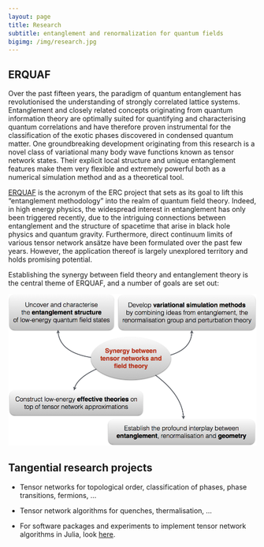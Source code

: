 ```yaml
---
layout: page
title: Research
subtitle: entanglement and renormalization for quantum fields
bigimg: /img/research.jpg
---
```


## ERQUAF

Over the past fifteen years, the paradigm of quantum entanglement has revolutionised the understanding of strongly correlated lattice systems. Entanglement and closely related concepts originating from quantum information theory are optimally suited for quantifying and characterising quantum correlations and have therefore proven instrumental for the classification of the exotic phases discovered in condensed quantum matter. One groundbreaking development originating from this research is a novel class of variational many body wave functions known as tensor network states. Their explicit local structure and unique entanglement features make them very flexible and extremely powerful both as a numerical simulation method and as a theoretical tool.

[ERQUAF](http://cordis.europa.eu/project/rcn/205993_en.html) is the acronym of the ERC project that sets as its goal to lift this “entanglement methodology” into the realm of quantum field theory. Indeed, in high energy physics, the widespread interest in entanglement has only been triggered recently, due to the intriguing connections between entanglement and the structure of spacetime that arise in black hole physics and quantum gravity. Furthermore, direct continuum limits of various tensor network ansätze have been formulated over the past few years. However, the application thereof is largely unexplored territory and holds promising potential.

Establishing the synergy between field theory and entanglement theory is the central theme of ERQUAF, and a number of goals are set out:

![Goals](/img/goals.png)

## Tangential research projects

*   Tensor networks for topological order, classification of phases, phase transitions, fermions, ...

*   Tensor network algorithms for quenches, thermalisation, ...

*   For software packages and experiments to implement tensor network algorithms in Julia, look [here](http://github.com/Jutho).
